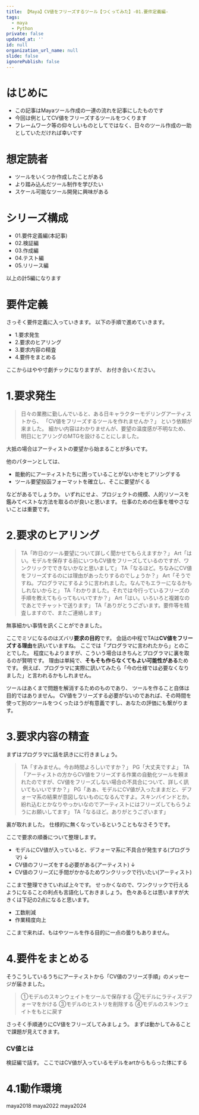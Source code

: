 ```yaml
---
title: 【Maya】CV値をフリーズするツール【つくってみた】-01.要件定義編-
tags:
  - maya
  - Python
private: false
updated_at: ''
id: null
organization_url_name: null
slide: false
ignorePublish: false
---
```

# はじめに
- この記事はMayaツール作成の一連の流れを記事にしたものです
- 今回は例としてCV値をフリーズするツールをつくります
- フレームワーク等の仰々しいものとしてではなく、日々のツール作成の一助としていただければ幸いです

# 想定読者
- ツールをいくつか作成したことがある
- より踏み込んだツール制作を学びたい
- スケール可能なツール開発に興味がある

# シリーズ構成
- 01.要件定義編(本記事)
- 02.検証編
- 03.作成編
- 04.テスト編
- 05.リリース編

以上の計5編になります

# 要件定義
さっそく要件定義に入っていきます。
以下の手順で進めていきます。
- 1.要求発生
- 2.要求のヒアリング
- 3.要求内容の精査
- 4.要件をまとめる

ここからはやや寸劇チックになりますが、
お付き合いください。

# 1.要求発生
>日々の業務に勤しんでいると、ある日キャラクターモデリングアーティストから、
>「CV値をフリーズするツールを作れませんか？」
>という依頼が来ました。
>細かい内容はわかりませんが、要望の温度感が不明なため、
>明日にヒアリングのMTGを設けることにしました。

大抵の場合はアーティストの要望から始まることが多いです。

他のパターンとしては、
- 能動的にアーティストたちに困っていることがないかをヒアリングする
- ツール要望投函フォーマットを確立し、そこに要望がくる

などがあるでしょうか。
いずれにせよ、プロジェクトの規模、人的リソースを鑑みてベストな方法を取るのが良いと思います。
仕事のための仕事を増やさないことは重要です。

# 2.要求のヒアリング
>TA「昨日のツール要望について詳しく聞かせてもらえますか？」
>Art「はい。モデルを保存する前にいつもCV値をフリーズしているのですが、ワンクリックでできないかなと思いまして」
>TA「なるほど。ちなみにCV値をフリーズするのには理由があったりするのでしょうか？」
>Art「そうですね。プログラマにするように言われました。なんでもエラーになるかもしれないからと」
>TA「わかりました。それでは今行っているフリーズの手順を教えてもらってもいいですか？」
>Art「はい。いろいろと複雑なのであとでチャットで送ります」
>TA「ありがとうございます。要件等を精査しますので、またご連絡します」

無事細かい事情を訊くことができました。

ここでミソになるのはズバリ**要求の目的**です。
会話の中程でTAは**CV値をフリーズする理由**を訊いていますね。
ここでは「プログラマに言われたから」とのことでした。
程度にもよりますが、こういう場合はきちんとプログラマに裏を取るのが賢明です。
理由は単純で、**そもそも作らなくてもよい可能性がある**ためです。
例えば、プログラマに実際に訊いてみたら「今の仕様では必要なくなりました」と言われるかもしれません。

ツールはあくまで問題を解消するためのものであり、
ツールを作ること自体は目的ではありません。
CV値をフリーズする必要がないのであれば、その時間を使って別のツールをつくったほうが有意義ですし、あなたの評価にも繋がります。

# 3.要求内容の精査
まずはプログラマに話を訊きにに行きましょう。
>TA「すみません。今お時間よろしいですか？」
>PG「大丈夫ですよ」
>TA「アーティストの方からCV値をフリーズする作業の自動化ツールを頼まれたのですが、CV値をフリーズしない場合の不具合について、詳しく訊いてもいいですか？」
>PG「あぁ、モデルにCV値が入ったままだと、デフォーマ系の結果が意図しないものになるんですよ。スキンバインドとか。紛れ込むとかなりやっかいなのでアーティストにはフリーズしてもらうようにお願いしてます」
>TA「なるほど。ありがとうございます」

裏が取れました。
仕様的に無くなっているということもなさそうです。

ここで要求の順番について整理します。
- モデルにCV値が入っていると、デフォーマ系に不具合が発生する(プログラマ)
↓
- CV値のフリーズをする必要がある(アーティスト)
↓
- CV値のフリーズに手間がかかるためワンクリックで行いたい(アーティスト)

ここまで整理できていれば上々です。
せっかくなので、ワンクリックで行えるようになることの利点も言語化しておきましょう。
色々あるとは思いますが大きくは下記の2点になると思います。
- 工数削減
- 作業精度向上

ここまで来れば、もはやツールを作る目的に一点の曇りもありません。

# 4.要件をまとめる
そうこうしているうちにアーティストから「CV値のフリーズ手順」のメッセージが届きました。
>①モデルのスキンウェイトをツールで保存する
>②モデルにラティスデフォーマをかける
>③モデルのヒストリを削除する
>④モデルのスキンウェイトをもとに戻す

さっそく手順通りにCV値をフリーズしてみましょう。
まずは動かしてみることで課題が見えてきます。

### CV値とは
検証編で話す。
ここではCV値が入っているモデルをartからもらった体にする


# 4.1動作環境
maya2018
maya2022
maya2024
